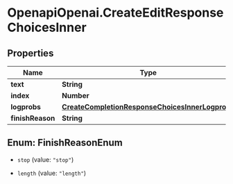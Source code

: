 # OpenapiOpenai.CreateEditResponseChoicesInner

## Properties

Name | Type | Description | Notes
------------ | ------------- | ------------- | -------------
**text** | **String** |  | [optional] 
**index** | **Number** |  | [optional] 
**logprobs** | [**CreateCompletionResponseChoicesInnerLogprobs**](CreateCompletionResponseChoicesInnerLogprobs.md) |  | [optional] 
**finishReason** | **String** |  | [optional] 



## Enum: FinishReasonEnum


* `stop` (value: `"stop"`)

* `length` (value: `"length"`)




